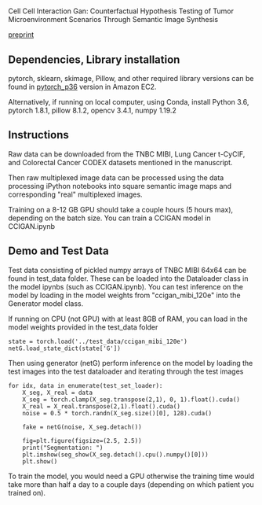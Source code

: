 #
Cell Cell Interaction Gan: Counterfactual Hypothesis Testing of Tumor Microenvironment Scenarios Through Semantic Image Synthesis 

[preprint](https://www.biorxiv.org/content/10.1101/2020.10.27.358101v2.abstract)

## Dependencies, Library installation

pytorch, sklearn, skimage, Pillow, and other required library versions can be found in [pytorch_p36](https://docs.aws.amazon.com/dlami/latest/devguide/tutorial-pytorch.html) version in Amazon EC2.

Alternatively, if running on local computer, using Conda, install Python 3.6, pytorch 1.8.1, pillow 8.1.2, opencv 3.4.1, numpy 1.19.2 


## Instructions

Raw data can be downloaded from the TNBC MIBI, Lung Cancer t-CyCIF, and Colorectal Cancer CODEX datasets mentioned in the manuscript.

Then raw multiplexed image data can be processed using the data processing iPython notebooks into square semantic image maps and corresponding "real" multiplexed images.

Training on a 8-12 GB GPU should take a couple hours (5 hours max), depending on the batch size. You can train a CCIGAN model in CCIGAN.ipynb


## Demo and Test Data

Test data consisting of pickled numpy arrays of TNBC MIBI 64x64 can be found in test_data folder. These can be loaded into the Dataloader class in the model ipynbs (such as CCIGAN.ipynb). You can test inference on the model by loading in the model weights from "ccigan_mibi_120e" into the Generator model class.

If running on CPU (not GPU) with at least 8GB of RAM, you can load in the model weights provided in the test_data folder

    state = torch.load('../test_data/ccigan_mibi_120e')
    netG.load_state_dict(state['G'])

Then using generator (netG) perform inference on the model by loading the test images into the test dataloader and iterating through the test images

    for idx, data in enumerate(test_set_loader):
        X_seg, X_real = data
        X_seg = torch.clamp(X_seg.transpose(2,1), 0, 1).float().cuda()
        X_real = X_real.transpose(2,1).float().cuda()
        noise = 0.5 * torch.randn(X_seg.size()[0], 128).cuda()
        
        fake = netG(noise, X_seg.detach())
        
        fig=plt.figure(figsize=(2.5, 2.5))
        print("Segmentation: ")
        plt.imshow(seg_show(X_seg.detach().cpu().numpy()[0]))
        plt.show()

To train the model, you would need a GPU otherwise the training time would take more than half a day to a couple days (depending on which patient you trained on).
